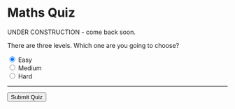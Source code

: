 <style>
  .answers {
    margin-bottom: 20px;
  }
  .answers label{
    display: block;
  }
</style>

# Maths Quiz

UNDER CONSTRUCTION - come back soon.

There are three levels. Which one are you going to choose?

<input type="radio" id="level_easy" name="quiz_level" value="easy" checked>
<label for="level_easy">Easy</label><br>

<input type="radio" id="level_medium" name="quiz_level" value="medium">
<label for="level_medium">Medium</label><br>

<input type="radio" id="level_hard" name="quiz_level" value="hard">
<label for="level_hard">Hard</label><br>

<hr>

<div id="quiz"></div>
<button id="submit">Submit Quiz</button>
<div id="results"></div>

<script id="rendered-js" >
(function () {
  function buildQuiz() {
    
    // variable to store the HTML output
    const output = [];

    // for each question...
    myQuestions.forEach(
    
    (currentQuestion, questionNumber) => {

    // only render questions for the selected level
    if ( ${currentQuestion.level } != document.querySelector('input[name="quiz_level"]:checked').value ) { continue; }
      
      // variable to store the list of possible answers
      const answers = [];

      // and for each available answer...
      for (letter in currentQuestion.answers) {

        // ...add an HTML radio button
        answers.push(
        `<label>
              <input type="radio" name="question${questionNumber}" value="${letter}">
              ${letter} :
              ${currentQuestion.answers[letter]}
            </label>`);
      }

      // add this question and its answers to the output
      output.push(
      `<div class="question"> ${currentQuestion.question} </div>
          <div class="answers"> ${answers.join('')} </div>`);
    });

    // finally combine our output list into one string of HTML and put it on the page
    quizContainer.innerHTML = output.join('');
  }

  function showResults() {

    // gather answer containers from our quiz
    const answerContainers = quizContainer.querySelectorAll('.answers');

    // keep track of user's answers
    let numCorrect = 0;

    // for each question...
    myQuestions.forEach((currentQuestion, questionNumber) => {

      // find selected answer
      const answerContainer = answerContainers[questionNumber];
      const selector = `input[name=question${questionNumber}]:checked`;
      const userAnswer = (answerContainer.querySelector(selector) || {}).value;

      // if answer is correct
      if (userAnswer === currentQuestion.correctAnswer) {
        // add to the number of correct answers
        numCorrect++;

        // color the answers green
        answerContainers[questionNumber].style.color = 'lightgreen';
      }
      // if answer is wrong or blank
      else {
          // color the answers red
          answerContainers[questionNumber].style.color = 'red';
        }
    });

    // show number of correct answers out of total
    resultsContainer.innerHTML = `${numCorrect} out of ${myQuestions.length}`;
  }

  const quizContainer = document.getElementById('quiz');
  const resultsContainer = document.getElementById('results');
  const submitButton = document.getElementById('submit');
  const myQuestions = [
  {
    level: "easy",
    question: "What is 7 * 9?",
    answers: {
      a: "79",
      b: "69",
      c: "63"
    },
    correctAnswer: "c"
  },
  {
    level: "easy",
    question: "What is 12 * 11?",
    answers: {
      a: "144",
      b: "132",
      c: "121"
    },
    correctAnswer: "b"
  },
  {
    level: "medium",
    question: "What is 13 * 13?",
    answers: {
      a: "244",
      b: "169",
      c: "160",
      d: "194"
    },
    correctAnswer: "b"
  }];

  // Kick things off
  buildQuiz();

  // Event listeners
  submitButton.addEventListener('click', showResults);
})();
</script>
